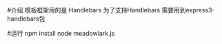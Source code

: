 #介绍
模板框架用的是 Handlebars
为了支持Handlebars 需要用到express3-handlebars包

#运行
npm install
node meadowlark.js

